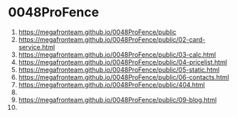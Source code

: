 # 0048ProFence
 
1. <https://megafronteam.github.io/0048ProFence/public>
2. <https://megafronteam.github.io/0048ProFence/public/02-card-service.html>
3. <https://megafronteam.github.io/0048ProFence/public/03-calc.html>
4. <https://megafronteam.github.io/0048ProFence/public/04-pricelist.html>
5. <https://megafronteam.github.io/0048ProFence/public/05-static.html>
6. <https://megafronteam.github.io/0048ProFence/public/06-contacts.html>
7. <https://megafronteam.github.io/0048ProFence/public/404.html>
8. 
9. <https://megafronteam.github.io/0048ProFence/public/09-blog.html>
10. 
